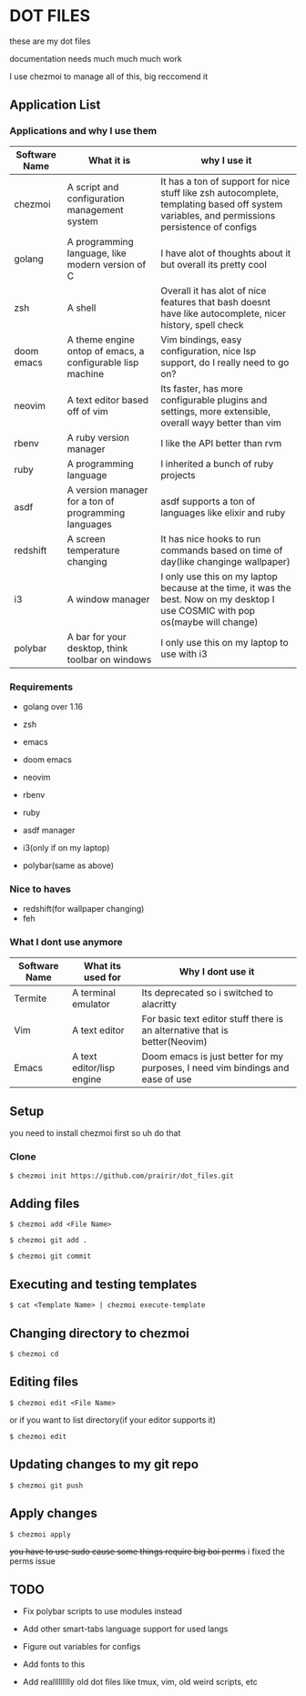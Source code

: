 # DOT FILES

these are my dot files

documentation needs much much much work

I use chezmoi to manage all of this, big reccomend it

## Application List

### Applications and why I use them

|Software Name| What it is | why I use it|
--- | --- | ---
|chezmoi|A script and configuration management system| It has a ton of support for nice stuff like zsh autocomplete, templating based off system variables, and permissions persistence of configs|
|golang|A programming language, like modern version of C| I have alot of thoughts about it but overall its pretty cool|
|zsh|A shell| Overall it has alot of nice features that bash doesnt have like autocomplete, nicer history, spell check|
|doom emacs|A theme engine ontop of emacs, a configurable lisp machine| Vim bindings, easy configuration, nice lsp support, do I really need to go on?|
|neovim|A text editor based off of vim| Its faster, has more configurable plugins and settings, more extensible, overall wayy better than vim|
|rbenv|A ruby version manager|I like the API better than rvm|
|ruby|A programming language|I inherited a bunch of ruby projects|
|asdf|A version manager for a ton of programming languages| asdf supports a ton of languages like elixir and ruby|
|redshift|A screen temperature changing| It has nice hooks to run commands based on time of day(like changinge wallpaper)|
|i3|A window manager| I only use this on my laptop because at the time, it was the best. Now on my desktop I use COSMIC with pop os(maybe will change)|
|polybar|A bar for your desktop, think toolbar on windows|I only use this on my laptop to use with i3|

### Requirements
* golang over 1.16
* zsh
* emacs
* doom emacs
* neovim
* rbenv
* ruby
* asdf manager

* i3(only if on my laptop)
* polybar(same as above)

### Nice to haves

* redshift(for wallpaper changing)
* feh

### What I dont use anymore

|Software Name | What its used for | Why I dont use it|
--- | --- | ---
|Termite|A terminal emulator|Its deprecated so i switched to alacritty|
|Vim|A text editor| For basic text editor stuff there is an alternative that is better(Neovim)|
|Emacs|A text editor/lisp engine| Doom emacs is just better for my purposes, I need vim bindings and ease of use|


## Setup

you need to install chezmoi first so uh do that

### Clone

```
$ chezmoi init https://github.com/prairir/dot_files.git
```

## Adding files

```
$ chezmoi add <File Name>

$ chezmoi git add .

$ chezmoi git commit
```

## Executing and testing templates

```
$ cat <Template Name> | chezmoi execute-template
```

## Changing directory to chezmoi

```
$ chezmoi cd
```

## Editing files

```
$ chezmoi edit <File Name>
```

or if you want to list directory(if your editor supports it)

```
$ chezmoi edit
```

## Updating changes to my git repo

```
$ chezmoi git push
```

## Apply changes

```
$ chezmoi apply
```

~~you have to use sudo cause some things require big boi perms~~
i fixed the perms issue


## TODO

* Fix polybar scripts to use modules instead

* Add other smart-tabs language support for used langs

* Figure out variables for configs

* Add fonts to this

* Add reallllllllly old dot files like tmux, vim, old weird scripts, etc
